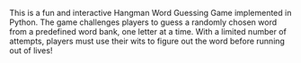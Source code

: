 This is a fun and interactive Hangman Word Guessing Game implemented in Python. The game challenges players to guess a randomly chosen word from a predefined word bank, one letter at a time. With a limited number of attempts, players must use their wits to figure out the word before running out of lives!
